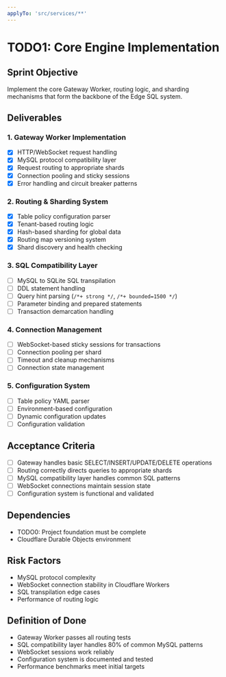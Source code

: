 ```yaml
---
applyTo: 'src/services/**'
---
```


# TODO1: Core Engine Implementation

## Sprint Objective
Implement the core Gateway Worker, routing logic, and sharding mechanisms that form the backbone of the Edge SQL system.

## Deliverables

### 1. Gateway Worker Implementation
- [X] HTTP/WebSocket request handling
- [X] MySQL protocol compatibility layer
- [X] Request routing to appropriate shards
- [X] Connection pooling and sticky sessions
- [X] Error handling and circuit breaker patterns

### 2. Routing & Sharding System
- [X] Table policy configuration parser
- [X] Tenant-based routing logic
- [X] Hash-based sharding for global data
- [X] Routing map versioning system
- [X] Shard discovery and health checking

### 3. SQL Compatibility Layer
- [ ] MySQL to SQLite SQL transpilation
- [ ] DDL statement handling
- [ ] Query hint parsing (`/*+ strong */`, `/*+ bounded=1500 */`)
- [ ] Parameter binding and prepared statements
- [ ] Transaction demarcation handling

### 4. Connection Management
- [ ] WebSocket-based sticky sessions for transactions
- [ ] Connection pooling per shard
- [ ] Timeout and cleanup mechanisms
- [ ] Connection state management

### 5. Configuration System
- [ ] Table policy YAML parser
- [ ] Environment-based configuration
- [ ] Dynamic configuration updates
- [ ] Configuration validation

## Acceptance Criteria
- [ ] Gateway handles basic SELECT/INSERT/UPDATE/DELETE operations
- [ ] Routing correctly directs queries to appropriate shards
- [ ] MySQL compatibility layer handles common SQL patterns
- [ ] WebSocket connections maintain session state
- [ ] Configuration system is functional and validated

## Dependencies
- TODO0: Project foundation must be complete
- Cloudflare Durable Objects environment

## Risk Factors
- MySQL protocol complexity
- WebSocket connection stability in Cloudflare Workers
- SQL transpilation edge cases
- Performance of routing logic

## Definition of Done
- Gateway Worker passes all routing tests
- SQL compatibility layer handles 80% of common MySQL patterns
- WebSocket sessions work reliably
- Configuration system is documented and tested
- Performance benchmarks meet initial targets
